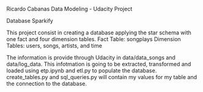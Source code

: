 Ricardo Cabanas 
Data Modeling - Udacity Project

Database Sparkify

This project consist in creating a database applying the star schema with one fact and four dimension tables.
Fact Table: songplays
Dimension Tables: users, songs, artists, and time

The information is provide through Udacity in data/data_songs and data/log_data. This infotmation is going to be extracted, transformed and loaded using etp.ipynb and etl.py to populate the database. create_tables.py and sql_queries.py will contain my values for my table and the connection to the database.

